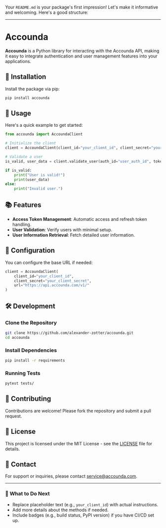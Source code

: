 Your `README.md` is your package's first impression! Let's make it informative and welcoming. Here's a good structure:

---

# Accounda

**Accounda** is a Python library for interacting with the Accounda API, making it easy to integrate authentication and user management features into your applications.

## 🚀 Installation

Install the package via pip:

```bash
pip install accounda
```

## 📖 Usage

Here's a quick example to get started:

```python
from accounda import AccoundaClient

# Initialize the client
client = AccoundaClient(client_id="your_client_id", client_secret="your_client_secret")

# Validate a user
is_valid, user_data = client.validate_user(auth_id="user_auth_id", token="user_token")

if is_valid:
    print("User is valid!")
    print(user_data)
else:
    print("Invalid user.")
```

## 📚 Features

- **Access Token Management**: Automatic access and refresh token handling.
- **User Validation**: Verify users with minimal setup.
- **User Information Retrieval**: Fetch detailed user information.

## 🔧 Configuration

You can configure the base URL if needed:

```python
client = AccoundaClient(
    client_id="your_client_id",
    client_secret="your_client_secret",
    url="https://api.accounda.com/v1/"
)
```

## 🛠️ Development

### Clone the Repository
```bash
git clone https://github.com/alexander-zotter/accounda.git
cd accounda
```

### Install Dependencies
```bash
pip install -r requirements
```

### Running Tests
```bash
pytest tests/
```

## 🤝 Contributing

Contributions are welcome! Please fork the repository and submit a pull request.

## 📄 License

This project is licensed under the MIT License - see the [LICENSE](LICENSE) file for details.

## 📧 Contact

For support or inquiries, please contact [service@accounda.com](mailto:service@accounda.com).

---

### 🔹 **What to Do Next**
- Replace placeholder text (e.g., `your_client_id`) with actual instructions.
- Add more details about the methods if needed.
- Include badges (e.g., build status, PyPI version) if you have CI/CD set up.
